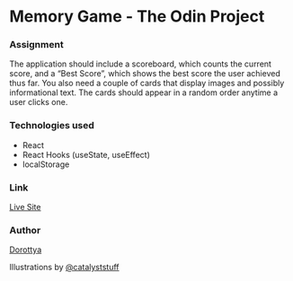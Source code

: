 # Memory Game - The Odin Project

### Assignment

The application should include a scoreboard, which counts the current score, and a “Best Score”, which shows the best score the user achieved thus far. You also need a couple of cards that display images and possibly informational text. The cards should appear in a random order anytime a user clicks one.

### Technologies used

- React
- React Hooks (useState, useEffect)
- localStorage

### Link

[Live Site](https://calm-chimera-caf4c1.netlify.app/)

### Author

[Dorottya](https://github.com/DorottyaB)

Illustrations by [@catalyststuff](https://www.freepik.com/author/catalyststuff)
